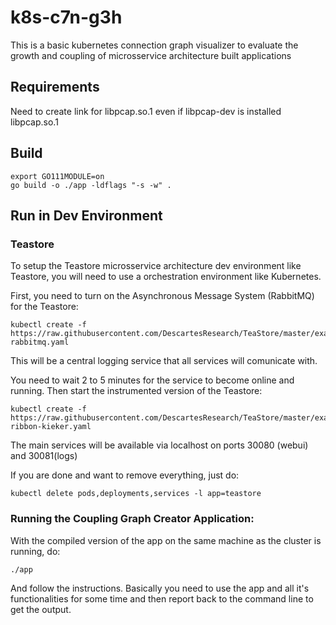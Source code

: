 # k8s-c7n-g3h
This is a basic kubernetes connection graph visualizer to evaluate the growth
and coupling of microsservice architecture built applications

## Requirements
Need to create link for libpcap.so.1 even if libpcap-dev is installed
libpcap.so.1

## Build

``` shell
export GO111MODULE=on
go build -o ./app -ldflags "-s -w" .
```

## Run in Dev Environment

### Teastore
To setup the Teastore microsservice architecture dev environment like Teastore,
you will need to use a orchestration environment like Kubernetes.

First, you need to turn on the Asynchronous Message System (RabbitMQ) for the Teastore:

``` shell
kubectl create -f https://raw.githubusercontent.com/DescartesResearch/TeaStore/master/examples/kubernetes/teastore-rabbitmq.yaml
```

This will be a central logging service that all services will comunicate with.

You need to wait 2 to 5 minutes for the service to become online and running.
Then start the instrumented version of the Teastore:

``` shell
kubectl create -f https://raw.githubusercontent.com/DescartesResearch/TeaStore/master/examples/kubernetes/teastore-ribbon-kieker.yaml
```

The main services will be available via localhost on ports 30080 (webui) and 30081(logs)

If you are done and want to remove everything, just do:

``` shell
kubectl delete pods,deployments,services -l app=teastore
```

### Running the Coupling Graph Creator Application:
With the compiled version of the app on the same machine as the cluster is running, do:

``` shell
./app
```

And follow the instructions. Basically you need to use the app and all it's functionalities for some time and then report back to the command line to get the output.
